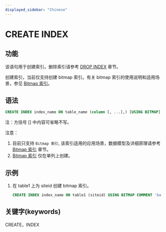 ```yaml
---
displayed_sidebar: "Chinese"
---
```


# CREATE INDEX

## 功能

该语句用于创建索引。删除索引请参考 [DROP INDEX](../data-definition/DROP_INDEX.md) 章节。

创建索引，当前仅支持创建 bitmap 索引。有关 bitmap 索引的使用说明和适用场景，参见 [Bitmap 索引](../../../table_design/Bitmap_index.md)。

## 语法

```sql
CREATE INDEX index_name ON table_name (column [, ...],) [USING BITMAP] [COMMENT'balabala'];
```

注：方括号 [] 中内容可省略不写。

注意：

1. 目前只支持 `Bitmap 索引`, 该索引适用的应用场景，数据模型及详细原理请参考 [Bitmap 索引](../../../table_design/Bitmap_index.md) 章节。
2. [Bitmap 索引](../../../table_design/Bitmap_index.md) 仅在单列上创建。

## 示例

1. 在 table1 上为 siteid 创建 bitmap 索引。

    ```sql
    CREATE INDEX index_name ON table1 (siteid) USING BITMAP COMMENT 'balabala';
    ```

## 关键字(keywords)

CREATE，INDEX
